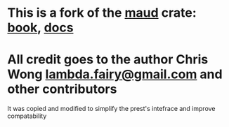 # This is a fork of the [maud](https://github.com/lambda-fairy/maud) crate: [book](https://maud.lambda.xyz/), [docs](https://docs.rs/maud/)
# All credit goes to the author Chris Wong <lambda.fairy@gmail.com> and other contributors

It was copied and modified to simplify the prest's intefrace and improve compatability